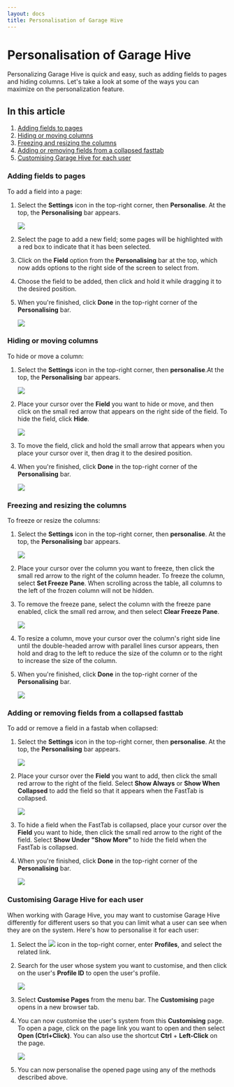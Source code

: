 ```yaml
---
layout: docs
title: Personalisation of Garage Hive
---
```


# Personalisation of Garage Hive
Personalizing Garage Hive is quick and easy, such as adding fields to pages and hiding columns. Let's take a look at some of the ways you can maximize on the personalization feature.

## In this article
1. [Adding fields to pages](#adding-fields-to-pages)
2. [Hiding or moving columns](#hiding-or-moving-columns)
3. [Freezing and resizing the columns](#freezing-and-resizing-the-columns)
4. [Adding or removing fields from a collapsed fasttab](#adding-or-removing-fields-from-a-collapsed-fasttab)
5. [Customising Garage Hive for each user](#customising-garage-hive-for-each-user)


### Adding fields to pages
To add a field into a page:
1. Select the **Settings** icon in the top-right corner, then **Personalise**. At the top, the **Personalising** bar appears.
   
   ![](media/garagehive-personalising-garage-hive1.png)

2. Select the page to add a new field; some pages will be highlighted with a red box to indicate that it has been selected.
3. Click on the **Field** option from the **Personalising** bar at the top, which now adds options to the right side of the screen to select from. 
4. Choose the field to be added, then click and hold it while dragging it to the desired position.
5. When you're finished, click **Done** in the top-right corner of the **Personalising** bar.

   ![](media/garagehive-personalising-garage-hive2.gif)
     

### Hiding or moving columns
To hide or move a column:
1. Select the **Settings** icon in the top-right corner, then **personalise**.At the top, the **Personalising** bar appears.

   ![](media/garagehive-personalising-garage-hive1.png)

2. Place your cursor over the **Field** you want to hide or move, and then click on the small red arrow that appears on the right side of the field. To hide the field, click **Hide**.

   ![](media/garagehive-personalising-garage-hive3.gif)

3. To move the field, click and hold the small arrow that appears when you place your cursor over it, then drag it to the desired position.
4. When you're finished, click **Done** in the top-right corner of the **Personalising** bar.

   ![](media/garagehive-personalising-garage-hive4.gif)


### Freezing and resizing the columns
To freeze or resize the columns:
1. Select the **Settings** icon in the top-right corner, then **personalise**. At the top, the **Personalising** bar appears.

   ![](media/garagehive-personalising-garage-hive1.png)

2. Place your cursor over the column you want to freeze, then click the small red arrow to the right of the column header. To freeze the column, select **Set Freeze Pane**. When scrolling across the table, all columns to the left of the frozen column will not be hidden.
3. To remove the freeze pane, select the column with the freeze pane enabled, click the small red arrow, and then select **Clear Freeze Pane**.

   ![](media/garagehive-personalising-garage-hive5.gif)

4. To resize a column, move your cursor over the column's right side line until the double-headed arrow with parallel lines cursor appears, then hold and drag to the left to reduce the size of the column or to the right to increase the size of the column.
5. When you're finished, click **Done** in the top-right corner of the **Personalising** bar.

   ![](media/garagehive-personalising-garage-hive6.gif)


### Adding or removing fields from a collapsed fasttab
To add or remove a field in a fastab when collapsed:
1. Select the **Settings** icon in the top-right corner, then **personalise**. At the top, the **Personalising** bar appears.

   ![](media/garagehive-personalising-garage-hive1.png)

2. Place your cursor over the **Field** you want to add, then click the small red arrow to the right of the field. Select **Show Always**  or **Show When Collapsed** to add the field so that it appears when the FastTab is collapsed.

   ![](media/garagehive-personalising-garage-hive7.gif)

3. To hide a field when the FastTab is collapsed, place your cursor over the **Field** you want to hide, then click the small red arrow to the right of the field. Select **Show Under "Show More"** to hide the field when the FastTab is collapsed.
4. When you're finished, click **Done** in the top-right corner of the **Personalising** bar.

   ![](media/garagehive-personalising-garage-hive8.gif)


### Customising Garage Hive for each user
When working with Garage Hive, you may want to customise Garage Hive differently for different users so that you can limit what a user can see when they are on the system. Here's how to personalise it for each user:
1. Select the ![](media/search_icon.png) icon in the top-right corner, enter **Profiles**, and select the related link.
2. Search for the user whose system you want to customise, and then click on the user's **Profile ID** to open the user's profile.

   ![](media/garagehive-personalising-garage-hive9.gif)

3. Select **Customise Pages** from the menu bar. The **Customising** page opens in a new browser tab.
4. You can now customise the user's system from this **Customising** page. To open a page, click on the page link you want to open and then select **Open (Ctrl+Click)**. You can also use the shortcut **Ctrl** + **Left-Click** on the page.

   ![](media/garagehive-personalising-garage-hive10.gif)

5. You can now personalise the opened page using any of the methods described above.